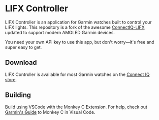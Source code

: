 
# LIFX Controller

LIFX Controller is an application for Garmin watches built to control your LIFX lights. This repository is a fork of the awesome [ConnectIQ-LIFX](https://github.com/cfculhane/ConnectIQ-LIFX) updated to support modern AMOLED Garmin devices.

You need your own API key to use this app, but don't worry—it's free and super easy to get.

## Download
LIFX Controller is available for most Garmin watches on the [Connect IQ store](https://apps.garmin.com/apps/9fe982ff-674d-41c9-88bc-81b357408831).

## Building
Build using VSCode with the Monkey C Extension. For help, check out [Garmin's Guide](https://developer.garmin.com/connect-iq/reference-guides/visual-studio-code-extension/) to Monkey C in Visual Code.
